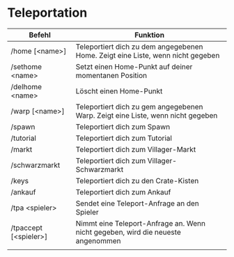 # Teleportation

| Befehl                  | Funktion                                                                        |
| ----------------------- | ------------------------------------------------------------------------------- |
| /home \[\<name>]        | Teleportiert dich zu dem angegebenen Home. Zeigt eine Liste, wenn nicht gegeben |
| /sethome \<name>        | Setzt einen Home-Punkt auf deiner momentanen Position                           |
| /delhome \<name>        | Löscht einen Home-Punkt                                                         |
| /warp \[\<name>]        | Teleportiert dich zu gem angegebenen Warp. Zeigt eine Liste, wenn nicht gegeben |
| /spawn                  | Teleportiert dich zum Spawn                                                     |
| /tutorial               | Teleportiert dich zum Tutorial                                                  |
| /markt                  | Teleportiert dich zum Villager-Markt                                            |
| /schwarzmarkt           | Teleportiert dich zum Villager-Schwarzmarkt                                     |
| /keys                   | Teleportiert dich zu den Crate-Kisten                                           |
| /ankauf                 | Teleportiert dich zum Ankauf                                                    |
| /tpa \<spieler>         | Sendet eine Teleport-Anfrage an den Spieler                                     |
| /tpaccept \[\<spieler>] | Nimmt eine Teleport-Anfrage an. Wenn nicht gegeben, wird die neueste angenommen |
|                         |                                                                                 |

